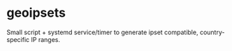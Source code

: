 # geoipsets
Small script + systemd service/timer to generate ipset compatible, country-specific IP ranges.
